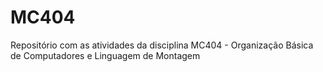 MC404
=====

Repositório com as atividades da disciplina MC404 - Organização Básica de Computadores e Linguagem de Montagem
